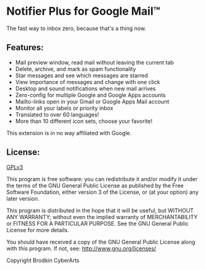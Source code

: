 Notifier Plus for Google Mail™
==============================
The fast way to inbox zero, because that's a thing now.

Features:
---------
* Mail preview window, read mail without leaving the current tab
* Delete, archive, and mark as spam functionality
* Star messages and see which messages are starred
* View importance of messages and change with one click
* Desktop and sound notifications when new mail arrives
* Zero-config for multiple Google and Google Apps accounts
* Mailto-links open in your Gmail or Google Apps Mail account
* Monitor all your labels or priority inbox
* Translated to over 60 languages!
* More than 10 different icon sets, choose your favorite!

This extension is in no way affiliated with Google.

License:
--------
[GPLv3](http://www.gnu.org/licenses/gpl-3.0.html)

This program is free software: you can redistribute it and/or modify
it under the terms of the GNU General Public License as published by
the Free Software Foundation, either version 3 of the License, or
(at your option) any later version.

This program is distributed in the hope that it will be useful,
but WITHOUT ANY WARRANTY; without even the implied warranty of
MERCHANTABILITY or FITNESS FOR A PARTICULAR PURPOSE.  See the
GNU General Public License for more details.

You should have received a copy of the GNU General Public License
along with this program.  If not, see: http://www.gnu.org/licenses/

Copyright Brodkin CyberArts
